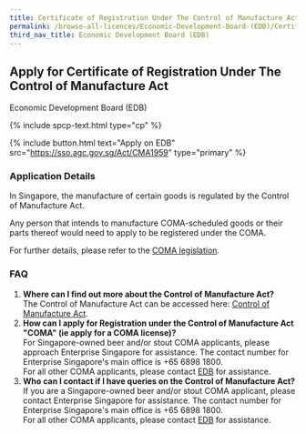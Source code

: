 ```yaml
---
title: Certificate of Registration Under The Control of Manufacture Act
permalink: /browse-all-licences/Economic-Development-Board-(EDB)/Certificate-of-Registration-Under-The-Control-of-Manufacture-Act
third_nav_title: Economic Development Board (EDB)
---
```


## Apply for Certificate of Registration Under The Control of Manufacture Act

Economic Development Board (EDB)

{% include spcp-text.html type="cp" %}

{% include button.html text="Apply on EDB" src="https://sso.agc.gov.sg/Act/CMA1959" type="primary" %}

<H3>Application Details</H3>

<p>In Singapore, the manufacture of certain goods is regulated by the Control of Manufacture Act.</p>
 <p>Any person that intends to manufacture COMA-scheduled goods or their parts thereof would need to apply to be registered under the COMA.</p>
 <p>For further details, please refer to the <a href="https://sso.agc.gov.sg/Act/CMA1959" target="_blank" rel="noopener">COMA legislation</a>.</p>
 <h3>FAQ</h3>
 <ol>
 <li><strong>Where can I find out more about the Control of Manufacture Act?</strong><br />The Control of Manufacture Act can be accessed here: <a href="https://sso.agc.gov.sg/Act/CMA1959" target="_blank" rel="noopener">Control of Manufacture Act</a>.</li>
 <li><strong>How can I apply for Registration under the Control of Manufacture Act "COMA" (ie apply for a COMA license)?<br /></strong>For Singapore-owned beer and/or stout COMA applicants, please approach Enterprise Singapore for assistance. The contact number for Enterprise Singapore's main office is +65 6898 1800.<br />For all other COMA applicants, please contact <a href="mailto:client_services@edb.gov.sg">EDB</a> for assistance.</li>
 <li><strong>Who can I contact if I have queries on the Control of Manufacture Act?<br /></strong>If you are a Singapore-owned beer and/or stout COMA applicant, please contact Enterprise Singapore for assistance. The contact number for Enterprise Singapore's main office is +65 6898 1800.<br />For all other COMA applicants, please contact <a href="mailto:client_services@edb.gov.sg">EDB</a> for assistance.</li>
 </ol>

